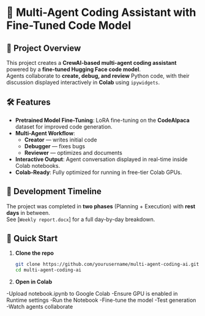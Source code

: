 # 🤖 Multi-Agent Coding Assistant with Fine-Tuned Code Model
## 📌 Project Overview
This project creates a **CrewAI-based multi-agent coding assistant** powered by a **fine-tuned Hugging Face code model**.  
Agents collaborate to **create, debug, and review** Python code, with their discussion displayed interactively in **Colab** using `ipywidgets`.

## 🛠 Features
- **Pretrained Model Fine-Tuning**: LoRA fine-tuning on the **CodeAlpaca** dataset for improved code generation.
- **Multi-Agent Workflow**:
  - **Creator** — writes initial code
  - **Debugger** — fixes bugs
  - **Reviewer** — optimizes and documents
- **Interactive Output**: Agent conversation displayed in real-time inside Colab notebooks.
- **Colab-Ready**: Fully optimized for running in free-tier Colab GPUs.

## 📅 Development Timeline
The project was completed in **two phases** (Planning + Execution) with **rest days** in between.  
See [`Weekly report.docx`] for a full day-by-day breakdown.

## 🚀 Quick Start
1. **Clone the repo**  
   ```bash
   git clone https://github.com/yourusername/multi-agent-coding-ai.git
   cd multi-agent-coding-ai
2. **Open in Colab**

  -Upload notebook.ipynb to Google Colab
  -Ensure GPU is enabled in Runtime settings
  -Run the Notebook
  -Fine-tune the model
  -Test generation
  -Watch agents collaborate
